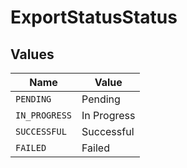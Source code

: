 # ExportStatusStatus


## Values

| Name          | Value         |
| ------------- | ------------- |
| `PENDING`     | Pending       |
| `IN_PROGRESS` | In Progress   |
| `SUCCESSFUL`  | Successful    |
| `FAILED`      | Failed        |